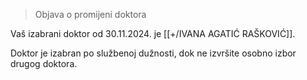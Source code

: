 > Objava o promijeni doktora

Vaš izabrani doktor od 30.11.2024. je [[+/IVANA AGATIĆ RAŠKOVIĆ]]. 

Doktor je izabran po službenoj dužnosti, dok ne izvršite osobno izbor drugog doktora.
